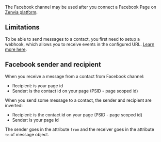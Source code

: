The Facebook channel may be used after you connect a Facebook Page on [Zenvia platform](https://app.zenvia.com/home/credentials/facebook/list).


## Limitations

To be able to send messages to a contact, you first need to setup a webhook, which allows you to receive events in the configured URL. [Learn more here](#tag/Webhooks).


## Facebook sender and recipient

When you receive a message from a contact from Facebook channel:

* Recipient: is your page id
* Sender: is the contact id on your page (PSID - page scoped id)

When you send some message to a contact, the sender and recipient are inverted:

* Recipient: is the contact id on your page (PSID - page scoped id)
* Sender: is your page id

The sender goes in the attribute `from` and the receiver goes in the attribute `to` of message object.
